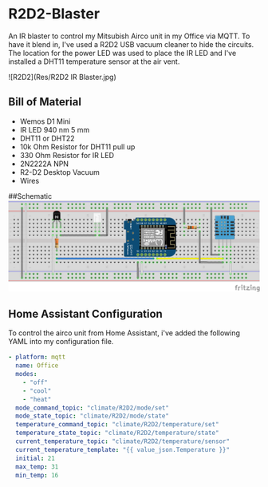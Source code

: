 ﻿# R2D2-Blaster
 
An IR blaster to control my Mitsubish Airco unit in my Office via MQTT. To have it blend in, I've used a R2D2 USB vacuum cleaner to hide the circuits. The location for the power LED was used to place the IR LED and I've installed a DHT11 temperature sensor at the air vent.
 
 ![R2D2](Res/R2D2 IR Blaster.jpg)

## Bill of Material
* Wemos D1 Mini
* IR LED 940 nm 5 mm
* DHT11 or DHT22
* 10k Ohm Resistor for DHT11 pull up
* 330 Ohm Resistor for IR LED
* 2N2222A NPN
* R2-D2 Desktop Vacuum
* Wires

##Schematic
![Schematic](Res/Schematic.png)

## Home Assistant Configuration

To control the airco unit from Home Assistant, i've added the following YAML into my configuration file.

```yaml
- platform: mqtt
  name: Office
  modes:
    - "off"
    - "cool"
    - "heat"
  mode_command_topic: "climate/R2D2/mode/set"
  mode_state_topic: "climate/R2D2/mode/state"
  temperature_command_topic: "climate/R2D2/temperature/set"
  temperature_state_topic: "climate/R2D2/temperature/state"
  current_temperature_topic: "climate/R2D2/temperature/sensor"
  current_temperature_template: "{{ value_json.Temperature }}"
  initial: 21
  max_temp: 31
  min_temp: 16
```
